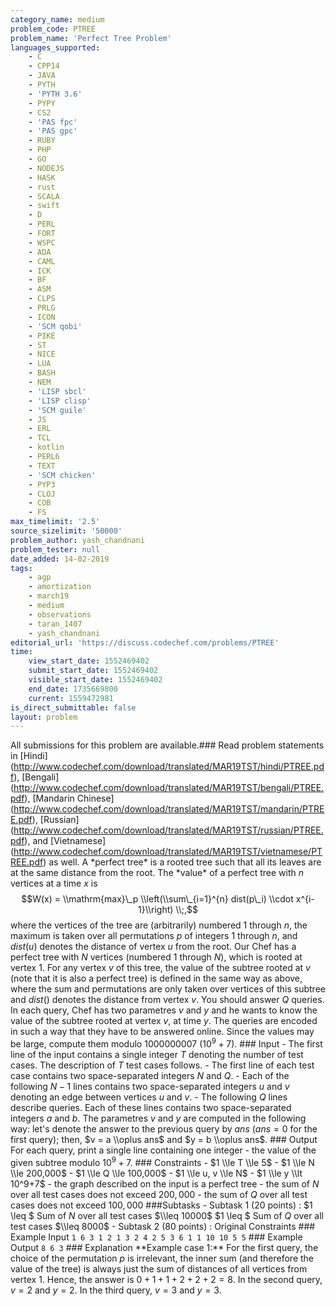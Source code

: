 ```yaml
---
category_name: medium
problem_code: PTREE
problem_name: 'Perfect Tree Problem'
languages_supported:
    - C
    - CPP14
    - JAVA
    - PYTH
    - 'PYTH 3.6'
    - PYPY
    - CS2
    - 'PAS fpc'
    - 'PAS gpc'
    - RUBY
    - PHP
    - GO
    - NODEJS
    - HASK
    - rust
    - SCALA
    - swift
    - D
    - PERL
    - FORT
    - WSPC
    - ADA
    - CAML
    - ICK
    - BF
    - ASM
    - CLPS
    - PRLG
    - ICON
    - 'SCM qobi'
    - PIKE
    - ST
    - NICE
    - LUA
    - BASH
    - NEM
    - 'LISP sbcl'
    - 'LISP clisp'
    - 'SCM guile'
    - JS
    - ERL
    - TCL
    - kotlin
    - PERL6
    - TEXT
    - 'SCM chicken'
    - PYP3
    - CLOJ
    - COB
    - FS
max_timelimit: '2.5'
source_sizelimit: '50000'
problem_author: yash_chandnani
problem_tester: null
date_added: 14-02-2019
tags:
    - agp
    - amortization
    - march19
    - medium
    - observations
    - taran_1407
    - yash_chandnani
editorial_url: 'https://discuss.codechef.com/problems/PTREE'
time:
    view_start_date: 1552469402
    submit_start_date: 1552469402
    visible_start_date: 1552469402
    end_date: 1735669800
    current: 1559472981
is_direct_submittable: false
layout: problem
---
```

All submissions for this problem are available.\### Read problem statements in \[Hindi\](http://www.codechef.com/download/translated/MAR19TST/hindi/PTREE.pdf), \[Bengali\](http://www.codechef.com/download/translated/MAR19TST/bengali/PTREE.pdf), \[Mandarin Chinese\](http://www.codechef.com/download/translated/MAR19TST/mandarin/PTREE.pdf), \[Russian\](http://www.codechef.com/download/translated/MAR19TST/russian/PTREE.pdf), and \[Vietnamese\](http://www.codechef.com/download/translated/MAR19TST/vietnamese/PTREE.pdf) as well. A \*perfect tree\* is a rooted tree such that all its leaves are at the same distance from the root. The \*value\* of a perfect tree with $n$ vertices at a time $x$ is $$W(x) = \\mathrm{max}\_p \\left(\\sum\_{i=1}^{n} dist(p\_i) \\cdot x^{i-1}\\right) \\;,$$ where the vertices of the tree are (arbitrarily) numbered $1$ through $n$, the maximum is taken over all permutations $p$ of integers $1$ through $n$, and $dist(u)$ denotes the distance of vertex $u$ from the root. Our Chef has a perfect tree with $N$ vertices (numbered $1$ through $N$), which is rooted at vertex $1$. For any vertex $v$ of this tree, the value of the subtree rooted at $v$ (note that it is also a perfect tree) is defined in the same way as above, where the sum and permutations are only taken over vertices of this subtree and $dist()$ denotes the distance from vertex $v$. You should answer $Q$ queries. In each query, Chef has two parametres $v$ and $y$ and he wants to know the value of the subtree rooted at vertex $v$, at time $y$. The queries are encoded in such a way that they have to be answered online. Since the values may be large, compute them modulo $1000000007$ ($10^9 + 7$). ### Input - The first line of the input contains a single integer $T$ denoting the number of test cases. The description of $T$ test cases follows. - The first line of each test case contains two space-separated integers $N$ and $Q$. - Each of the following $N-1$ lines contains two space-separated integers $u$ and $v$ denoting an edge between vertices $u$ and $v$. - The following $Q$ lines describe queries. Each of these lines contains two space-separated integers $a$ and $b$. The parametres $v$ and $y$ are computed in the following way: let's denote the answer to the previous query by $ans$ ($ans = 0$ for the first query); then, $v = a \\oplus ans$ and $y = b \\oplus ans$. ### Output For each query, print a single line containing one integer - the value of the given subtree modulo $10^9 + 7$. ### Constraints - $1 \\le T \\le 5$ - $1 \\le N \\le 200,000$ - $1 \\le Q \\le 100,000$ - $1 \\le u, v \\le N$ - $1 \\le y \\lt 10^9+7$ - the graph described on the input is a perfect tree - the sum of $N$ over all test cases does not exceed $200,000$ - the sum of $Q$ over all test cases does not exceed $100,000$ ###Subtasks - Subtask 1 (20 points) : $1 \\leq $ Sum of $N$ over all test cases $\\leq 10000$ $1 \\leq $ Sum of $Q$ over all test cases $\\leq 8000$ - Subtask 2 (80 points) : Original Constraints ### Example Input ``` 1 6 3 1 2 1 3 2 4 2 5 3 6 1 1 10 10 5 5 ``` ### Example Output ``` 8 6 3 ``` ### Explanation \*\*Example case 1:\*\* For the first query, the choice of the permutation $p$ is irrelevant, the inner sum (and therefore the value of the tree) is always just the sum of distances of all vertices from vertex $1$. Hence, the answer is $0+1+1+2+2+2 = 8$. In the second query, $v = 2$ and $y = 2$. In the third query, $v = 3$ and $y = 3$.
